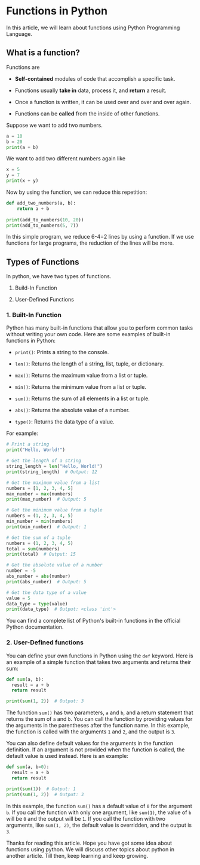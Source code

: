 # Functions in Python

In this article, we will learn about functions using Python Programming Language.

## What is a function?

Functions are

* **Self-contained** modules of code that accomplish a specific task.
    
* Functions usually **take in** data, process it, and **return** a result.
    
* Once a function is written, it can be used over and over and over again.
    
* Functions can be **called** from the inside of other functions.
    

Suppose we want to add two numbers.

```python
a = 10
b = 20
print(a + b)
```

We want to add two different numbers again like

```python
x = 5
y = 7
print(x + y)
```

Now by using the function, we can reduce this repetition:

```python
def add_two_numbers(a, b):
	return a + b
	
print(add_to_numbers(10, 20))
print(add_to_numbers(5, 7))
```

In this simple program, we reduce 6-4=2 lines by using a function. If we use functions for large programs, the reduction of the lines will be more.

## Types of Functions

In python, we have two types of functions.

1. Build-In Function
    
2. User-Defined Functions
    

### 1\. Built-In Function

Python has many built-in functions that allow you to perform common tasks without writing your own code. Here are some examples of built-in functions in Python:

* `print()`: Prints a string to the console.
    
* `len()`: Returns the length of a string, list, tuple, or dictionary.
    
* `max()`: Returns the maximum value from a list or tuple.
    
* `min()`: Returns the minimum value from a list or tuple.
    
* `sum()`: Returns the sum of all elements in a list or tuple.
    
* `abs()`: Returns the absolute value of a number.
    
* `type()`: Returns the data type of a value.
    

For example:

```python
# Print a string
print("Hello, World!")

# Get the length of a string
string_length = len("Hello, World!")
print(string_length)  # Output: 12

# Get the maximum value from a list
numbers = [1, 2, 3, 4, 5]
max_number = max(numbers)
print(max_number)  # Output: 5

# Get the minimum value from a tuple
numbers = (1, 2, 3, 4, 5)
min_number = min(numbers)
print(min_number)  # Output: 1

# Get the sum of a tuple
numbers = (1, 2, 3, 4, 5)
total = sum(numbers)
print(total)  # Output: 15

# Get the absolute value of a number
number = -5
abs_number = abs(number)
print(abs_number)  # Output: 5

# Get the data type of a value
value = 5
data_type = type(value)
print(data_type)  # Output: <class 'int'>
```

You can find a complete list of Python's built-in functions in the official Python documentation.

### 2\. User-Defined functions

You can define your own functions in Python using the `def` keyword. Here is an example of a simple function that takes two arguments and returns their sum:

```python
def sum(a, b):
  result = a + b
  return result

print(sum(1, 2))  # Output: 3
```

The function `sum()` has two parameters, `a` and `b`, and a return statement that returns the sum of `a` and `b`. You can call the function by providing values for the arguments in the parentheses after the function name. In this example, the function is called with the arguments `1` and `2`, and the output is `3`.

You can also define default values for the arguments in the function definition. If an argument is not provided when the function is called, the default value is used instead. Here is an example:

```python
def sum(a, b=0):
  result = a + b
  return result

print(sum(1))  # Output: 1
print(sum(1, 2))  # Output: 3
```

In this example, the function `sum()` has a default value of `0` for the argument `b`. If you call the function with only one argument, like `sum(1)`, the value of `b` will be `0` and the output will be `1`. If you call the function with two arguments, like `sum(1, 2)`, the default value is overridden, and the output is `3`.

Thanks for reading this article. Hope you have got some idea about functions using python. We will discuss other topics about python in another article. Till then, keep learning and keep growing.